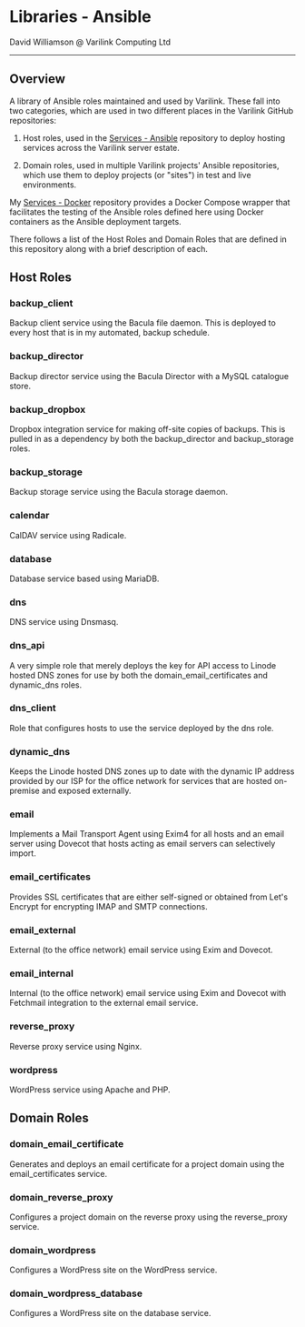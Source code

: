 # Libraries - Ansible

David Williamson @ Varilink Computing Ltd

------

## Overview

A library of Ansible roles maintained and used by Varilink. These fall into two categories, which are used in two different places in the Varilink GitHub repositories:

1. Host roles, used in the [Services - Ansible](https://github.com/varilink/services-ansible) repository to deploy hosting services across the Varilink server estate.

2. Domain roles, used in multiple Varilink projects' Ansible repositories, which use them to deploy projects (or "sites") in test and live environments.

My [Services - Docker](https://github.com/varilink/services-docker) repository provides a Docker Compose wrapper that facilitates the testing of the Ansible roles defined here using Docker containers as the Ansible deployment targets.

There follows a list of the Host Roles and Domain Roles that are defined in this repository along with a brief description of each.

## Host Roles

### backup_client

Backup client service using the Bacula file daemon. This is deployed to every host that is in my automated, backup schedule.

### backup_director

Backup director service using the Bacula Director with a MySQL catalogue store.

### backup_dropbox

Dropbox integration service for making off-site copies of backups. This is pulled in as a dependency by both the backup_director and backup_storage roles.

### backup_storage

Backup storage service using the Bacula storage daemon.

### calendar

CalDAV service using Radicale.

### database

Database service based using MariaDB.

### dns

DNS service using Dnsmasq.

### dns_api

A very simple role that merely deploys the key for API access to Linode hosted DNS zones for use by both the domain_email_certificates and dynamic_dns roles.

### dns_client

Role that configures hosts to use the service deployed by the dns role.

### dynamic_dns

Keeps the Linode hosted DNS zones up to date with the dynamic IP address provided by our ISP for the office network for services that are hosted on-premise and exposed externally.

### email

Implements a Mail Transport Agent using Exim4 for all hosts and an email server using Dovecot that hosts acting as email servers can selectively import.

### email_certificates

Provides SSL certificates that are either self-signed or obtained from Let's Encrypt for encrypting IMAP and SMTP connections.

### email_external

External (to the office network) email service using Exim and Dovecot.

### email_internal

Internal (to the office network) email service using Exim and Dovecot with Fetchmail integration to the external email service.

### reverse_proxy

Reverse proxy service using Nginx.

### wordpress

WordPress service using Apache and PHP.

## Domain Roles

### domain_email_certificate

Generates and deploys an email certificate for a project domain using the email_certificates service.

### domain_reverse_proxy

Configures a project domain on the reverse proxy using the reverse_proxy service.

### domain_wordpress

Configures a WordPress site on the WordPress service.

### domain_wordpress_database

Configures a WordPress site on the database service.

